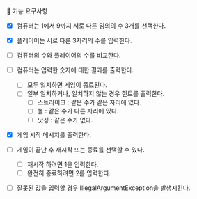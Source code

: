 🚀 기능 요구사항

- [X] 컴퓨터는 1에서 9까지 서로 다른 임의의 수 3개를 선택한다.
- [X] 플레이어는 서로 다른 3자리의 수를 입력한다.
- [ ] 컴퓨터의 수와 플레이어의 수를 비교한다.
- [ ] 컴퓨터는 입력한 숫자에 대한 결과를 출력한다.
  - [ ] 모두 일치하면 게임이 종료된다.
  - [ ] 일부 일치하거나, 일치하지 않는 경우 힌트를 출력한다.
    - [ ] 스트라이크 : 같은 수가 같은 자리에 있다.
    - [ ] 볼 : 같은 수가 다른 자리에 있다.
    - [ ] 낫싱 : 같은 수가 없다.

- [X] 게임 시작 메시지를 출력한다.

- [ ] 게임이 끝난 후 재시작 또는 종료를 선택할 수 있다.
  - [ ] 재시작 하려면 1을 입력한다.
  - [ ] 완전히 종료하려면 2를 입력한다.

- [ ] 잘못된 값을 입력할 경우 IllegalArgumentException을 발생시킨다.